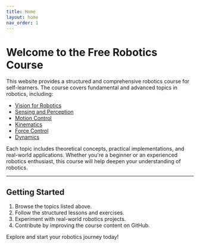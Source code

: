 ```yaml
---
title: Home
layout: home
nav_order: 1
---
```


# Welcome to the Free Robotics Course

This website provides a structured and comprehensive robotics course for self-learners. The course covers fundamental and advanced topics in robotics, including:

- [Vision for Robotics](vision-for-robotics.md)
- [Sensing and Perception](sensing-and-perception.md)
- [Motion Control](motion-control.md)
- [Kinematics](kinematics.md)
- [Force Control](force-control.md)
- [Dynamics](dynamics.md)

Each topic includes theoretical concepts, practical implementations, and real-world applications. Whether you're a beginner or an experienced robotics enthusiast, this course will help deepen your understanding of robotics.

---

## Getting Started

1. Browse the topics listed above.
2. Follow the structured lessons and exercises.
3. Experiment with real-world robotics projects.
4. Contribute by improving the course content on GitHub.

Explore and start your robotics journey today!


